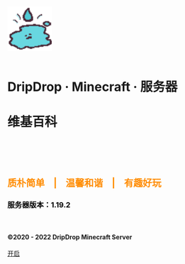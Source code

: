 <img src="pics/logo/server-icon.svg" width="100" height="100" class="logo" alt="logo"/>

<br/>
<br/>

<h1><b>DripDrop · Minecraft · 服务器</b><h1>

<h1><b>维基百科</b><h1>

<br/>

<h2><b><font color=#ff8c00>质朴简单&nbsp;&nbsp;&nbsp;&nbsp;|&nbsp;&nbsp;&nbsp;&nbsp;温馨和谐&nbsp;&nbsp;&nbsp;&nbsp;|&nbsp;&nbsp;&nbsp;&nbsp;有趣好玩</b></font></h2>

<h3><font color=black>服务器版本：1.19.2</font></h3>

<br/>

<h4>©2020 - 2022 DripDrop Minecraft Server</h4>

[开启](homepage.md)
